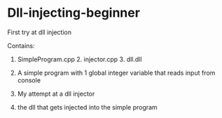 # Dll-injecting-beginner
First try at dll injection


Contains:

1. SimpleProgram.cpp 2. injector.cpp 3. dll.dll

1. A simple program with 1 global integer variable that reads input from console

2. My attempt at a dll injector

3. the dll that gets injected into the simple program
